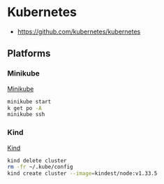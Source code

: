 # Kubernetes

- https://github.com/kubernetes/kubernetes

## Platforms

### Minikube

[Minikube](https://minikube.sigs.k8s.io/docs/)

```sh
minikube start
k get po -A
minikube ssh
```

### Kind

[Kind](https://kind.sigs.k8s.io/)

```sh
kind delete cluster
rm -fr ~/.kube/config
kind create cluster --image=kindest/node:v1.33.5
```